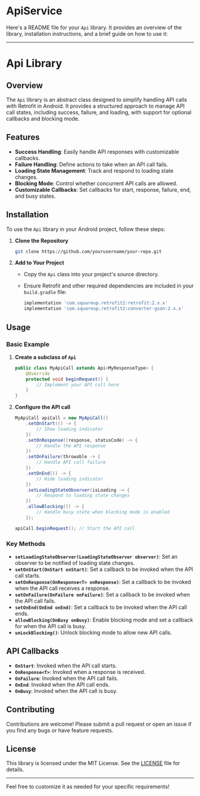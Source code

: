 ﻿# ApiService

Here's a README file for your `Api` library. It provides an overview of the library, installation instructions, and a brief guide on how to use it:

---

# Api Library

## Overview

The `Api` library is an abstract class designed to simplify handling API calls with Retrofit in Android. It provides a structured approach to manage API call states, including success, failure, and loading, with support for optional callbacks and blocking mode.

## Features

- **Success Handling**: Easily handle API responses with customizable callbacks.
- **Failure Handling**: Define actions to take when an API call fails.
- **Loading State Management**: Track and respond to loading state changes.
- **Blocking Mode**: Control whether concurrent API calls are allowed.
- **Customizable Callbacks**: Set callbacks for start, response, failure, end, and busy states.

## Installation

To use the `Api` library in your Android project, follow these steps:

1. **Clone the Repository**

   ```bash
   git clone https://github.com/yourusername/your-repo.git
   ```

2. **Add to Your Project**

   - Copy the `Api` class into your project's source directory.
   - Ensure Retrofit and other required dependencies are included in your `build.gradle` file:

     ```gradle
     implementation 'com.squareup.retrofit2:retrofit:2.x.x'
     implementation 'com.squareup.retrofit2:converter-gson:2.x.x'
     ```

## Usage

### Basic Example

1. **Create a subclass of `Api`**

   ```java
   public class MyApiCall extends Api<MyResponseType> {
       @Override
       protected void beginRequest() {
           // Implement your API call here
       }
   }
   ```

2. **Configure the API call**

   ```java
   MyApiCall apiCall = new MyApiCall()
       .setOnStart(() -> {
           // Show loading indicator
       })
       .setOnResponse((response, statusCode) -> {
           // Handle the API response
       })
       .setOnFailure(throwable -> {
           // Handle API call failure
       })
       .setOnEnd(() -> {
           // Hide loading indicator
       })
       .setLoadingStateObserver(isLoading -> {
           // Respond to loading state changes
       })
       .allowBlocking(() -> {
           // Handle busy state when blocking mode is enabled
       });

   apiCall.beginRequest(); // Start the API call
   ```

### Key Methods

- **`setLoadingStateObserver(LoadingStateObserver observer)`**: Set an observer to be notified of loading state changes.
- **`setOnStart(OnStart onStart)`**: Set a callback to be invoked when the API call starts.
- **`setOnResponse(OnResponse<T> onResponse)`**: Set a callback to be invoked when the API call receives a response.
- **`setOnFailure(OnFailure onFailure)`**: Set a callback to be invoked when the API call fails.
- **`setOnEnd(OnEnd onEnd)`**: Set a callback to be invoked when the API call ends.
- **`allowBlocking(OnBusy onBusy)`**: Enable blocking mode and set a callback for when the API call is busy.
- **`unLockBlocking()`**: Unlock blocking mode to allow new API calls.

## API Callbacks

- **`OnStart`**: Invoked when the API call starts.
- **`OnResponse<T>`**: Invoked when a response is received.
- **`OnFailure`**: Invoked when the API call fails.
- **`OnEnd`**: Invoked when the API call ends.
- **`OnBusy`**: Invoked when the API call is busy.

## Contributing

Contributions are welcome! Please submit a pull request or open an issue if you find any bugs or have feature requests.

## License

This library is licensed under the MIT License. See the [LICENSE](LICENSE) file for details.

---

Feel free to customize it as needed for your specific requirements!
